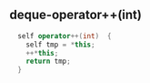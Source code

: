 ## deque-operator++(int)

```c++
  self operator++(int)  {
    self tmp = *this;
    ++*this;
    return tmp;
  }
```

